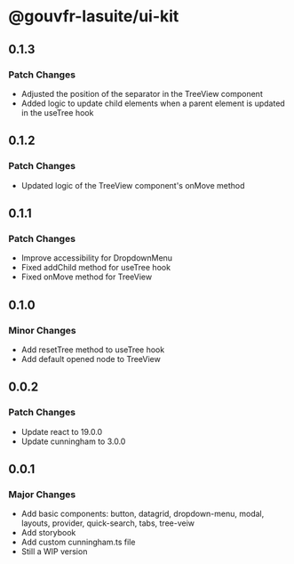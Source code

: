 # @gouvfr-lasuite/ui-kit


## 0.1.3

### Patch Changes 

- Adjusted the position of the separator in the TreeView component
- Added logic to update child elements when a parent element is updated in the useTree hook

## 0.1.2

### Patch Changes 

- Updated logic of the TreeView component's onMove method

## 0.1.1

### Patch Changes 

- Improve accessibility for DropdownMenu
- Fixed addChild method for useTree hook
- Fixed onMove method for TreeView

## 0.1.0

### Minor Changes

- Add resetTree method to useTree hook
- Add default opened node to TreeView

## 0.0.2

### Patch Changes

- Update react to 19.0.0
- Update cunningham to 3.0.0

## 0.0.1

### Major Changes

- Add basic components: button, datagrid, dropdown-menu, modal, layouts, provider, quick-search, tabs, tree-veiw
- Add storybook
- Add custom cunningham.ts file
- Still a WIP version
